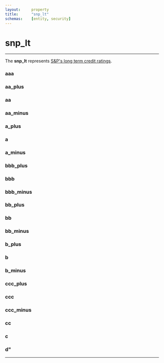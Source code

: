 ```yaml
---
layout:     property
title:      "snp_lt"
schemas:    [entity, security]
---
```


# snp_lt

---

The **snp_lt** represents [S&P's long term credit ratings](https://www.standardandpoors.com/en_US/web/guest/article/-/view/sourceId/504352#:~:text=1.%20Long-Term%20Issue%20Credit%20Ratings).


### aaa

### aa_plus

### aa

### aa_minus

### a_plus

### a

### a_minus

### bbb_plus

### bbb

### bbb_minus

### bb_plus

### bb

### bb_minus

### b_plus

### b

### b_minus

### ccc_plus

### ccc

### ccc_minus

### cc

### c

### d"


---
